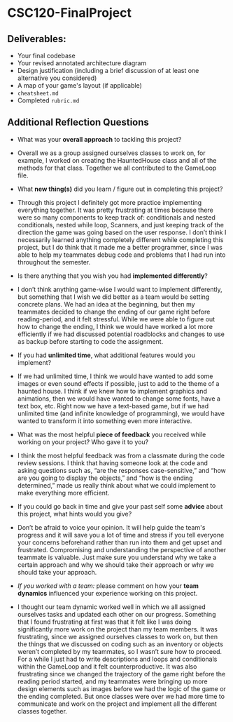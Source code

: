 # CSC120-FinalProject

## Deliverables:
 - Your final codebase
 - Your revised annotated architecture diagram
 - Design justification (including a brief discussion of at least one alternative you considered)
 - A map of your game's layout (if applicable)
 - `cheatsheet.md`
 - Completed `rubric.md`
  
## Additional Reflection Questions
 - What was your **overall approach** to tackling this project?
 - Overall we as a group assigned ourselves classes to work on, for example, I worked on creating the HauntedHouse class and all of the methods for that class. Together we all contributed to the GameLoop file.

 - What **new thing(s)** did you learn / figure out in completing this project?
 - Through this project I definitely got more practice implementing everything together. It was pretty frustrating at times because there were so many components to keep track of: conditionals and nested conditionals, nested while loop, Scanners, and just keeping track of the direction the game was going based on the user response. I don’t think I necessarily learned anything completely different while completing this project, but I do think that it made me a better programmer, since I was able to help my teammates debug code and problems that I had run into throughout the semester.

 - Is there anything that you wish you had **implemented differently**?
 - I don’t think anything game-wise I would want to implement differently, but something that I wish we did better as a team would be setting concrete plans. We had an idea at the beginning, but then my teammates decided to change the ending of our game right before reading-period, and it felt stressful. While we were able to figure out how to change the ending, I think we would have worked a lot more efficiently if we had discussed potential roadblocks and changes to use as backup before starting to code the assignment.

 - If you had **unlimited time**, what additional features would you implement?
 - If we had unlimited time, I think we would have wanted to add some images or even sound effects if possible, just to add to the theme of a haunted house. I think if we knew how to implement graphics and animations, then we would have wanted to change some fonts, have a text box, etc. Right now we have a text-based game, but if we had unlimited time (and infinite knowledge of programming), we would have wanted to transform it into something even more interactive.

 - What was the most helpful **piece of feedback** you received while working on your project? Who gave it to you?
 - I think the most helpful feedback was from a classmate during the code review sessions. I think that having someone look at the code and asking questions such as, “are the responses case-sensitive,” and “how are you going to display the objects,” and “how is the ending determined,” made us really think about what we could implement to make everything more efficient.

 - If you could go back in time and give your past self some **advice** about this project, what hints would you give?
 - Don’t be afraid to voice your opinion. It will help guide the team's progress and it will save you a lot of time and stress if you tell everyone your concerns beforehand rather than run into them and get upset and frustrated. Compromising and understanding the perspective of another teammate is valuable. Just make sure you understand why we take a certain approach and why we should take their approach or why we should take your approach.

 - _If you worked with a team:_ please comment on how your **team dynamics** influenced your experience working on this project.
- I thought our team dynamic worked well in which we all assigned ourselves tasks and updated each other on our progress. Something that I found frustrating at first was that it felt like I was doing significantly more work on the project than my team members. It was frustrating, since we assigned ourselves classes to work on, but then the things that we discussed on coding such as an inventory or objects weren’t completed by my teammates, so I wasn’t sure how to proceed. For a while I just had to write descriptions and loops and conditionals within the GameLoop and it felt counterproductive. It was also frustrating since we changed the trajectory of the game right before the reading period started, and my teammates were bringing up more design elements such as images before we had the logic of the game or the ending completed. But once classes were over we had more time to communicate and work on the project and implement all the different classes together.